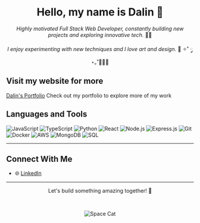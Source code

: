 <div align="center">

# Hello, my name is Dalin 🚀

*Highly motivated Full Stack Web Developer, constantly building new projects and exploring innovative tech.* 🌟✨

*I enjoy experimenting with new techniques and I love art and design.* 🎨 ✧˚ ༘ ⋆｡˚👩🏻‍🎨 

</div>

## Visit my website for more

[Dalin's Portfolio](https://dalin-portfolio.netlify.app/) Check out my portfolio to explore more of my work


## Languages and Tools

![JavaScript](https://img.shields.io/badge/JavaScript-F7DF1E?style=for-the-badge&logo=javascript&logoColor=black)
![TypeScript](https://img.shields.io/badge/TypeScript-007ACC?style=for-the-badge&logo=typescript&logoColor=white)
![Python](https://img.shields.io/badge/Python-3776AB?style=for-the-badge&logo=python&logoColor=white)
![React](https://img.shields.io/badge/React-61DAFB?style=for-the-badge&logo=react&logoColor=black)
![Node.js](https://img.shields.io/badge/Node.js-339933?style=for-the-badge&logo=nodedotjs&logoColor=white)
![Express.js](https://img.shields.io/badge/Express.js-000000?style=for-the-badge&logo=express&logoColor=white)
![Git](https://img.shields.io/badge/Git-F05032?style=for-the-badge&logo=git&logoColor=white)
![Docker](https://img.shields.io/badge/Docker-2496ED?style=for-the-badge&logo=docker&logoColor=white)
![AWS](https://img.shields.io/badge/AWS-232F3E?style=for-the-badge&logo=amazonaws&logoColor=white)
![MongoDB](https://img.shields.io/badge/MongoDB-47A248?style=for-the-badge&logo=mongodb&logoColor=white)
![SQL](https://img.shields.io/badge/SQL-4479A1?style=for-the-badge&logo=postgresql&logoColor=white)

---

## Connect With Me

- 🌐 [LinkedIn](https://www.linkedin.com/in/dalin-fangloy)

---
<div align="center">

Let's build something amazing together! 🌟


&nbsp;



![Space Cat](https://res.cloudinary.com/drraxdsod/image/upload/v1736885047/42t77_deznsu.jpg)
</div>

<!--
**dalfang/dalfang** is a ✨ _special_ ✨ repository because its `README.md` (this file) appears on your GitHub profile.

Here are some ideas to get you started:

- 🔭 I’m currently working on ...
- 🌱 I’m currently learning ...
- 👯 I’m looking to collaborate on ...
- 🤔 I’m looking for help with ...
- 💬 Ask me about ...
- 📫 How to reach me: ...
- 😄 Pronouns: ...
- ⚡ Fun fact: ...
-->

